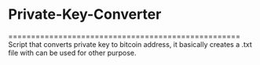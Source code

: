 # Private-Key-Converter
===================================================
Script that converts private key to bitcoin address, it basically creates a .txt file with can be used for other purpose.
